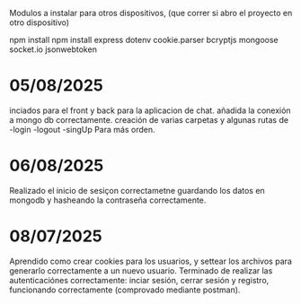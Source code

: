Modulos a instalar para otros dispositivos, (que correr si abro el proyecto en otro dispositivo)

npm install
npm install express dotenv cookie.parser bcryptjs mongoose socket.io jsonwebtoken

# 05/08/2025
  inciados para el front y back para la aplicacion de chat.
  añadida la conexión a mongo db correctamente.
  creación de varias carpetas y algunas rutas de
    -login
    -logout
    -singUp
  Para más orden.

# 06/08/2025
  Realizado el inicio de sesiçon correctametne guardando los datos en mongodb
  y hasheando la contraseña correctamente.

# 08/07/2025
  Aprendido como crear cookies para los usuarios, y settear los archivos para generarlo correctamente a un nuevo usuario.
  Terminado de realizar las autenticaciónes correctamente: inciar sesión, cerrar sesión y registro, funcionando correctamente (comprovado mediante postman).